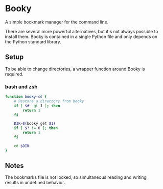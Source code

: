 # Booky

A simple bookmark manager for the command line.

There are several more powerful alternatives, but it's not always possible to
install them. Booky is contained in a single Python file and only depends
on the Python standard library.

## Setup

To be able to change directories, a wrapper function around Booky is required.

### bash and zsh

```bash
function booky-cd {
    # Restore a directory from booky
    if [ $# -gt 1 ]; then
        return 1
    fi

    DIR=$(booky get $1)
    if [ $? != 0 ]; then
        return 1
    fi

    cd $DIR
}
```

## Notes

The bookmarks file is not locked, so simultaneous reading and writing results
in undefined behavior.
